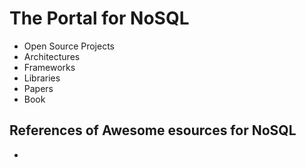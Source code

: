 # The Portal for NoSQL

+ Open Source Projects
+ Architectures
+ Frameworks
+ Libraries
+ Papers
+ Book

## References of Awesome esources for NoSQL
+ <TBC>
